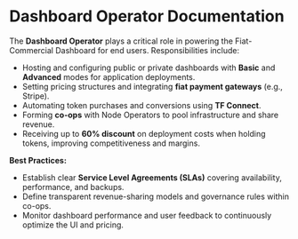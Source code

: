 # Dashboard Operator Documentation

The **Dashboard Operator** plays a critical role in powering the Fiat-Commercial Dashboard for end users. Responsibilities include:

- Hosting and configuring public or private dashboards with **Basic** and **Advanced** modes for application deployments.
- Setting pricing structures and integrating **fiat payment gateways** (e.g., Stripe).
- Automating token purchases and conversions using **TF Connect**.
- Forming **co-ops** with Node Operators to pool infrastructure and share revenue.
- Receiving up to **60% discount** on deployment costs when holding tokens, improving competitiveness and margins.

**Best Practices:**

- Establish clear **Service Level Agreements (SLAs)** covering availability, performance, and backups.
- Define transparent revenue-sharing models and governance rules within co-ops.
- Monitor dashboard performance and user feedback to continuously optimize the UI and pricing.
